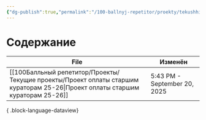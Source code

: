 ```yaml
---
{"dg-publish":true,"permalink":"/100-ballnyj-repetitor/proekty/tekushhie-proekty/tekushhie-proekty/","tags":["#readme"]}
---
```


# Содержание

| File                                                                                                                              | Изменён                      |
| --------------------------------------------------------------------------------------------------------------------------------- | ---------------------------- |
| [[100Балльный репетитор/Проекты/Текущие проекты/Проект оплаты старшим кураторам 25-26\|Проект оплаты старшим кураторам 25-26]] | 5:43 PM - September 20, 2025 |

{ .block-language-dataview}

